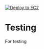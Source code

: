 [![Deploy to EC2](https://github.com/Adesoji1/Testing/actions/workflows/deploy.yml/badge.svg)](https://github.com/Adesoji1/Testing/actions/workflows/deploy.yml)
# Testing
For testing
